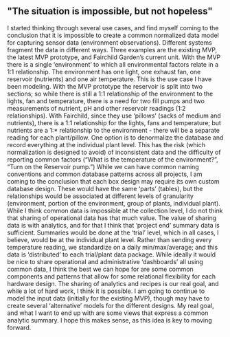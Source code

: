 ## "The situation is impossible, but not hopeless"

I started thinking through several use cases, and find myself coming to the conclusion that it is impossible to create a common normalized data model for capturing sensor data (environment observations). Different systems fragment the data in different ways. Three examples are the existing MVP, the latest MVP prototype, and Fairchild Garden’s current unit.
With the MVP there is a single ‘environment’ to which all environmental factors relate in a 1:1 relationship. The environment has one light, one exhaust fan, one reservoir (nutrients) and one air temperature. This is the use case I have been modeling.
With the MVP prototype the reservoir is split into two sections; so while there is still a 1:1 relationship of the environment to the lights, fan and temperature, there is a need for two fill pumps and two measurements of nutrient, pH and other reservoir readings (1:2 relationships).
With Fairchild, since they use ‘pillows’ (sacks of medium and nutrients), there is a 1:1 relationship for the lights, fans and temperature; but nutrients are a 1:* relationship to the environment - there will be a separate reading for each plant/pillow.
One option is to denormalize the database and record everything at the individual plant level. This has the risk (which normalization is designed to avoid) of inconsistent data and the difficulty of reporting common factors (“What is the temperature of the environment?”, “Turn on the Reservoir pump.”) While we can have common naming conventions and common database patterns across all projects, I am coming to the conclusion that each box design may require its own custom database design. These would have the same ‘parts’ (tables), but the relationships would be associated at different levels of granularity (environment, portion of the environment, group of plants, individual plant).
While I think common data is impossible at the collection level, I do not think that sharing of operational data has that much value. The value of sharing data is with analytics, and for that I think that ‘project end’ summary data is sufficient. Summaries would be done at the ‘trial’ level, which in all cases, I believe, would be at the individual plant level. Rather than sending every temperature reading, we standardize on a daily min/max/average; and this data is ‘distributed’ to each trial/plant data package.
While ideally it would be nice to share operational and administrative ‘dashboards’ all using common data, I think the best we can hope for are some common components and patterns that allow for some relational flexibility for each hardware design.
The sharing of analytics and recipes is our real goal, and while a lot of hard work, I think it is possible. I am going to continue to model the input data (initially for the existing MVP), though may have to create several ‘alternative’ models for the different designs. My real goal, and what I want to end up with are some views that express a common analytic summary. I hope this makes sense, as this idea is key to moving forward.